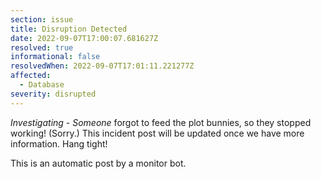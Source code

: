 ```yaml
---
section: issue
title: Disruption Detected
date: 2022-09-07T17:00:07.681627Z
resolved: true
informational: false
resolvedWhen: 2022-09-07T17:01:11.221277Z
affected:
  - Database
severity: disrupted
---
```

*Investigating* - _Someone_ forgot to feed the plot bunnies, so they stopped working! (Sorry.) This incident post will be updated once we have more information. Hang tight!

This is an automatic post by a monitor bot.
        